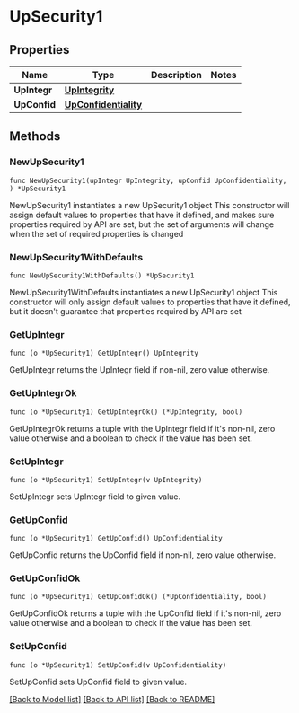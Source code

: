 # UpSecurity1

## Properties

Name | Type | Description | Notes
------------ | ------------- | ------------- | -------------
**UpIntegr** | [**UpIntegrity**](UpIntegrity.md) |  | 
**UpConfid** | [**UpConfidentiality**](UpConfidentiality.md) |  | 

## Methods

### NewUpSecurity1

`func NewUpSecurity1(upIntegr UpIntegrity, upConfid UpConfidentiality, ) *UpSecurity1`

NewUpSecurity1 instantiates a new UpSecurity1 object
This constructor will assign default values to properties that have it defined,
and makes sure properties required by API are set, but the set of arguments
will change when the set of required properties is changed

### NewUpSecurity1WithDefaults

`func NewUpSecurity1WithDefaults() *UpSecurity1`

NewUpSecurity1WithDefaults instantiates a new UpSecurity1 object
This constructor will only assign default values to properties that have it defined,
but it doesn't guarantee that properties required by API are set

### GetUpIntegr

`func (o *UpSecurity1) GetUpIntegr() UpIntegrity`

GetUpIntegr returns the UpIntegr field if non-nil, zero value otherwise.

### GetUpIntegrOk

`func (o *UpSecurity1) GetUpIntegrOk() (*UpIntegrity, bool)`

GetUpIntegrOk returns a tuple with the UpIntegr field if it's non-nil, zero value otherwise
and a boolean to check if the value has been set.

### SetUpIntegr

`func (o *UpSecurity1) SetUpIntegr(v UpIntegrity)`

SetUpIntegr sets UpIntegr field to given value.


### GetUpConfid

`func (o *UpSecurity1) GetUpConfid() UpConfidentiality`

GetUpConfid returns the UpConfid field if non-nil, zero value otherwise.

### GetUpConfidOk

`func (o *UpSecurity1) GetUpConfidOk() (*UpConfidentiality, bool)`

GetUpConfidOk returns a tuple with the UpConfid field if it's non-nil, zero value otherwise
and a boolean to check if the value has been set.

### SetUpConfid

`func (o *UpSecurity1) SetUpConfid(v UpConfidentiality)`

SetUpConfid sets UpConfid field to given value.



[[Back to Model list]](../README.md#documentation-for-models) [[Back to API list]](../README.md#documentation-for-api-endpoints) [[Back to README]](../README.md)


